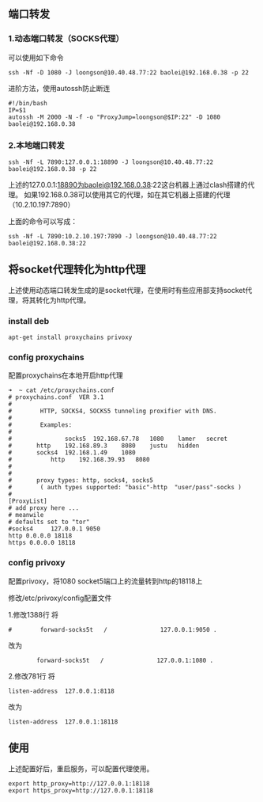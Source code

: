 ##  端口转发

### 1.动态端口转发（SOCKS代理）

可以使用如下命令
			
```
ssh -Nf -D 1080 -J loongson@10.40.48.77:22 baolei@192.168.0.38 -p 22
```

进阶方法，使用autossh防止断连

```
#!/bin/bash
IP=$1
autossh -M 2000 -N -f -o "ProxyJump=loongson@$IP:22" -D 1080 baolei@192.168.0.38

```

### 2.本地端口转发

```
ssh -Nf -L 7890:127.0.0.1:18890 -J loongson@10.40.48.77:22 baolei@192.168.0.38 -p 22
```

上述的127.0.0.1:18890为baolei@192.168.0.38:22这台机器上通过clash搭建的代理。
如果192.168.0.38可以使用其它的代理，如在其它机器上搭建的代理（10.2.10.197:7890）

上面的命令可以写成：

```
ssh -Nf -L 7890:10.2.10.197:7890 -J loongson@10.40.48.77:22 baolei@192.168.0.38:22
```

## 将socket代理转化为http代理

上述使用动态端口转发生成的是socket代理，在使用时有些应用部支持socket代理，将其转化为http代理。

### install deb
```
apt-get install proxychains privoxy
```

### config proxychains

配置proxychains在本地开启http代理

```
➜  ~ cat /etc/proxychains.conf
# proxychains.conf  VER 3.1
#
#        HTTP, SOCKS4, SOCKS5 tunneling proxifier with DNS.
#	
#        Examples:
#
#            	socks5	192.168.67.78	1080	lamer	secret
#		http	192.168.89.3	8080	justu	hidden
#	 	socks4	192.168.1.49	1080
#	        http	192.168.39.93	8080	
#		
#
#       proxy types: http, socks4, socks5
#        ( auth types supported: "basic"-http  "user/pass"-socks )
#
[ProxyList]
# add proxy here ...
# meanwile
# defaults set to "tor"
#socks4 	127.0.0.1 9050
http 0.0.0.0 18118
https 0.0.0.0 18118
```
### config privoxy

配置privoxy，将1080 socket5端口上的流量转到http的18118上

修改/etc/privoxy/config配置文件

1.修改1388行
将
```
#        forward-socks5t   /               127.0.0.1:9050 .
```
改为
```
        forward-socks5t   /               127.0.0.1:1080 .
```
2.修改781行
将
```
listen-address  127.0.0.1:8118
```
改为
```
listen-address  127.0.0.1:18118
```

## 使用
上述配置好后，重启服务，可以配置代理使用。
```
export http_proxy=http://127.0.0.1:18118
export https_proxy=http://127.0.0.1:18118
```
